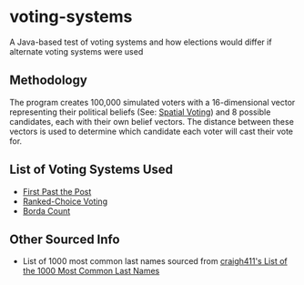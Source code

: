 # voting-systems
A Java-based test of voting systems and how elections would differ if alternate voting systems were used

## Methodology
The program creates 100,000 simulated voters with a 16-dimensional vector representing their political beliefs (See: [Spatial Voting][spatial]) and 8 possible candidates, each with their own belief vectors. The distance between these vectors is used to determine which candidate each voter will cast their vote for.

## List of Voting Systems Used
* [First Past the Post][fptp]
* [Ranked-Choice Voting][rcv]
* [Borda Count][borda]

## Other Sourced Info
* List of 1000 most common last names sourced from [craigh411's List of the 1000 Most Common Last Names][names]

[names]: https://gist.github.com/craigh411/19a4479b289ae6c3f6edb95152214efc
[fptp]: https://en.wikipedia.org/wiki/First-past-the-post_voting
[rcv]: https://en.wikipedia.org/wiki/Instant-runoff_voting
[borda]: https://en.wikipedia.org/wiki/Borda_count
[spatial]: https://en.wikipedia.org/wiki/Spatial_voting